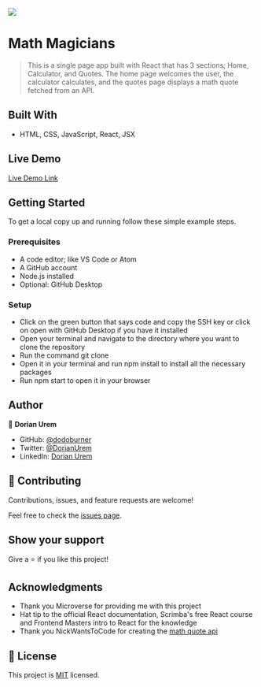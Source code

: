 ![](https://img.shields.io/badge/Microverse-blueviolet)

# Math Magicians

> This is a single page app built with React that has 3 sections; Home, Calculator, and Quotes. The home page welcomes the user, the calculator calculates, and the quotes page displays a math quote fetched from an API.

## Built With

- HTML, CSS, JavaScript, React, JSX

## Live Demo

[Live Demo Link](https://math-magicians-mm.netlify.app/)


## Getting Started

To get a local copy up and running follow these simple example steps.

### Prerequisites
- A code editor; like VS Code or Atom
- A GitHub account
- Node.js installed
- Optional: GitHub Desktop

### Setup
- Click on the green button that says code and copy the SSH key or click on open with GitHub Desktop if you have it installed
- Open your terminal and navigate to the directory where you want to clone the repository
- Run the command git clone <SSH key>
- Open it in your terminal and run npm install to install all the necessary packages
- Run npm start to open it in your browser

## Author

👤 **Dorian Urem**

- GitHub: [@dodoburner](https://github.com/dodoburner)
- Twitter: [@DorianUrem](https://twitter.com/DorianUrem)
- LinkedIn: [Dorian Urem](https://www.linkedin.com/in/dorian-urem-252baa237/)


## 🤝 Contributing

Contributions, issues, and feature requests are welcome!

Feel free to check the [issues page](../../issues/).

## Show your support

Give a ⭐️ if you like this project!

## Acknowledgments

- Thank you Microverse for providing me with this project
- Hat tip to the official React documentation, Scrimba's free React course and Frontend Masters intro to React for the knowledge 
- Thank you NickWantsToCode for creating the [math quote api](https://forum.freecodecamp.org/t/created-random-quote-generator-api/163596)

## 📝 License

This project is [MIT](./MIT.md) licensed.
